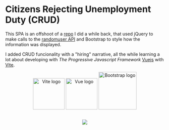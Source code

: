# Citizens Rejecting Unemployment Duty (CRUD)

This SPA is an offshoot of a [repo](https://github.com/Paulo-Pinto/GetRandomUser) I did a while back, that used jQuery to make calls to the [randomuser API](https://randomuser.me/) and Bootstrap to style how the information was displayed.

I added CRUD funcionality with a "hiring" narrative, all the while learning a lot about developing with <i>The Progressive Javascript Framework</i> [Vuejs](https://vuejs.org/) with [Vite](https://vitejs.dev/).

<p align="center">
<img width="100" src="https://vitejs.dev/logo.svg" alt="Vite logo">
<img width="100" src="https://vuejs.org/images/logo.png" alt="Vue logo">
<img width="120" src="https://getbootstrap.com/docs/5.1/assets/brand/bootstrap-logo-shadow.png" alt="Bootstrap logo">
</p>

##

<p align="center">
  <img src="crud%20gif.gif" />
</p>
